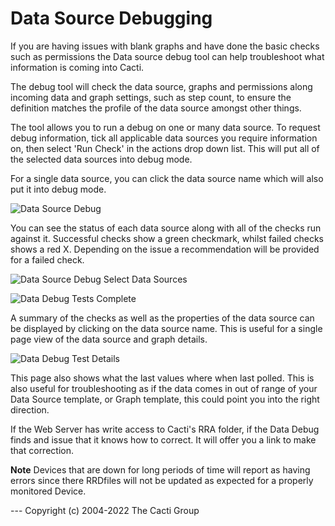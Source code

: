 # Data Source Debugging

If you are having issues with blank graphs and have done the basic checks such
as permissions the Data source debug tool can help troubleshoot what
information is coming into Cacti.

The debug tool will check the data source, graphs and permissions along incoming
data and graph settings, such as step count, to ensure the definition matches
the profile of the data source amongst other things.

The tool allows you to run a debug on one or many data source. To request debug
information, tick all applicable data sources you require information on, then
select 'Run Check' in the actions drop down list.  This will put all of the
selected data sources into debug mode.

For a single data source, you can click the data source name which will also
put it into debug mode.

![Data Source Debug](images/data-debug.png)

You can see the status of each data source along with all of the checks run
against it. Successful checks show a green checkmark, whilst failed checks shows
a red X.  Depending on the issue a recommendation will be provided for a failed
check.

![Data Source Debug Select Data Sources](images/data-debug1.png)

![Data Debug Tests Complete](images/data-debug3.png)

A summary of the checks as well as the properties of the data source
can be displayed by clicking on the data source name.  This is useful
for a single page view of the data source and graph details.

![Data Debug Test Details](images/data-debug4.png)

This page also shows what the last values where when last polled. This is also
useful for troubleshooting as if the data comes in out of range of your Data
Source template, or Graph template, this could point you into the right direction.

If the Web Server has write access to Cacti's RRA folder, if the Data Debug finds
and issue that it knows how to correct.  It will offer you a link to make that
correction.

**Note** Devices that are down for long periods of time will report as having errors
since there RRDfiles will not be updated as expected for a properly monitored Device.

--- <copy>Copyright (c) 2004-2022 The Cacti Group</copy>
